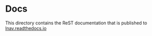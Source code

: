 # Docs

This directory contains the ReST documentation that is published to
[lnav.readthedocs.io](https://lnav.readthedocs.io)
